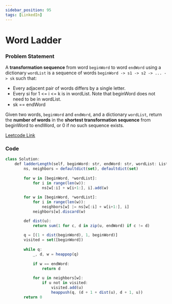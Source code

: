 ```yaml
---
sidebar_position: 95
tags: [LinkedIn]
---
```


# Word Ladder

### Problem Statement

A **transformation sequence** from word `beginWord` to word `endWord` using a dictionary `wordList` is a sequence of words `beginWord -> s1 -> s2 -> ... -> sk` such that:

- Every adjacent pair of words differs by a single letter.
- Every si for 1 <= i <= k is in wordList. Note that beginWord does not need to be in wordList.
- sk == endWord

Given two words, `beginWord` and `endWord`, and a dictionary `wordList`, return the **number of words** in the **shortest transformation sequence** from beginWord to endWord, or 0 if no such sequence exists.

[Leetcode Link](https://leetcode.com/problems/word-ladder/)

### Code

```jsx title="Python"
class Solution:
    def ladderLength(self, beginWord: str, endWord: str, wordList: List[str]) -> int:     
        ns, neighbors = defaultdict(set), defaultdict(set)
        
        for w in [beginWord, *wordList]:
            for i in range(len(w)):
                ns[w[:i] + w[i+1:], i].add(w)
                
        for w in [beginWord, *wordList]:
            for i in range(len(w)):
                neighbors[w] |= ns[w[:i] + w[i+1:], i]
            neighbors[w].discard(w)          

        def dist(u):
            return sum(1 for c, d in zip(u, endWord) if c != d)
                 
        q = [(1 + dist(beginWord), 1, beginWord)]
        visited = set([beginWord])
        
        while q:            
            _, d, w = heappop(q)
            
            if w == endWord:
                return d
            
            for u in neighbors[w]:
                if u not in visited:
                    visited.add(u)
                    heappush(q, (d + 1 + dist(u), d + 1, u))                
        return 0
```
